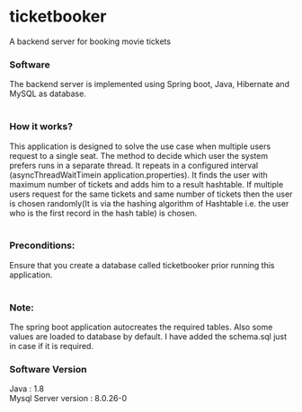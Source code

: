 # ticketbooker
A backend server for booking movie tickets

### Software 
The backend server is implemented using Spring boot, Java, Hibernate and MySQL as database. <br><br>

### How it works?
This application is designed to solve the use case when multiple users request to a single seat. The method to decide which user the system prefers runs in a separate thread. It repeats in a configured interval (asyncThreadWaitTimein application.properties). It finds the user with maximum number of tickets and adds him to a result hashtable. If multiple users request for the same tickets and same number of tickets then the user is chosen randomly(It is via the hashing algorithm of Hashtable i.e. the user who is the first record in the hash table) is chosen.<br><br>

### Preconditions:<br>
Ensure that you create a database called ticketbooker prior running this application.<br><br>

### Note:<br>
The spring boot application autocreates the required tables. Also some values are loaded to database by default. I have added the schema.sql just in case if it is required. 

### Software Version
Java                 : 1.8<br>
Mysql Server version : 8.0.26-0

